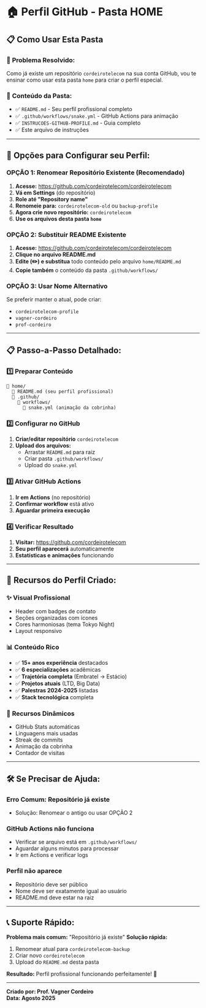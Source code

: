 # 🏠 Perfil GitHub - Pasta HOME

## 📋 Como Usar Esta Pasta

### 🎯 **Problema Resolvido:**
Como já existe um repositório `cordeirotelecom` na sua conta GitHub, vou te ensinar como usar esta pasta `home` para criar o perfil especial.

### 📁 **Conteúdo da Pasta:**
- ✅ `README.md` - Seu perfil profissional completo
- ✅ `.github/workflows/snake.yml` - GitHub Actions para animação
- ✅ `INSTRUCOES-GITHUB-PROFILE.md` - Guia completo
- ✅ Este arquivo de instruções

---

## 🚀 **Opções para Configurar seu Perfil:**

### **OPÇÃO 1: Renomear Repositório Existente (Recomendado)**

1. **Acesse:** https://github.com/cordeirotelecom/cordeirotelecom
2. **Vá em Settings** (do repositório)
3. **Role até "Repository name"**
4. **Renomeie para:** `cordeirotelecom-old` ou `backup-profile`
5. **Agora crie novo repositório:** `cordeirotelecom`
6. **Use os arquivos desta pasta `home`**

### **OPÇÃO 2: Substituir README Existente**

1. **Acesse:** https://github.com/cordeirotelecom/cordeirotelecom
2. **Clique no arquivo README.md**
3. **Edite (✏️) e substitua** todo conteúdo pelo arquivo `home/README.md`
4. **Copie também** o conteúdo da pasta `.github/workflows/`

### **OPÇÃO 3: Usar Nome Alternativo**

Se preferir manter o atual, pode criar:
- `cordeirotelecom-profile`
- `vagner-cordeiro`
- `prof-cordeiro`

---

## 📋 **Passo-a-Passo Detalhado:**

### 1️⃣ **Preparar Conteúdo**
```
📁 home/
  📄 README.md (seu perfil profissional)
  📁 .github/
    📁 workflows/
      📄 snake.yml (animação da cobrinha)
```

### 2️⃣ **Configurar no GitHub**
1. **Criar/editar repositório** `cordeirotelecom`
2. **Upload dos arquivos:**
   - Arrastar `README.md` para raiz
   - Criar pasta `.github/workflows/`
   - Upload do `snake.yml`

### 3️⃣ **Ativar GitHub Actions**
1. **Ir em Actions** (no repositório)
2. **Confirmar workflow** está ativo
3. **Aguardar primeira execução**

### 4️⃣ **Verificar Resultado**
1. **Visitar:** https://github.com/cordeirotelecom
2. **Seu perfil aparecerá** automaticamente
3. **Estatísticas e animações** funcionando

---

## 🎨 **Recursos do Perfil Criado:**

### ✨ **Visual Profissional**
- Header com badges de contato
- Seções organizadas com ícones
- Cores harmoniosas (tema Tokyo Night)
- Layout responsivo

### 📊 **Conteúdo Rico**
- ✅ **15+ anos experiência** destacados
- ✅ **6 especializações** acadêmicas
- ✅ **Trajetória completa** (Embratel → Estácio)
- ✅ **Projetos atuais** (LTD, Big Data)
- ✅ **Palestras 2024-2025** listadas
- ✅ **Stack tecnológica** completa

### 🔄 **Recursos Dinâmicos**
- GitHub Stats automáticas
- Linguagens mais usadas
- Streak de commits
- Animação da cobrinha
- Contador de visitas

---

## 🛠️ **Se Precisar de Ajuda:**

### **Erro Comum: Repositório já existe**
- Solução: Renomear o antigo ou usar OPÇÃO 2

### **GitHub Actions não funciona**
- Verificar se arquivo está em `.github/workflows/`
- Aguardar alguns minutos para processar
- Ir em Actions e verificar logs

### **Perfil não aparece**
- Repositório deve ser público
- Nome deve ser exatamente igual ao usuário
- README.md deve estar na raiz

---

## 📞 **Suporte Rápido:**

**Problema mais comum:** "Repositório já existe"
**Solução rápida:** 
1. Renomear atual para `cordeirotelecom-backup`
2. Criar novo `cordeirotelecom` 
3. Upload do `README.md` desta pasta

**Resultado:** Perfil profissional funcionando perfeitamente! 🚀

---

**Criado por: Prof. Vagner Cordeiro**  
**Data: Agosto 2025**
